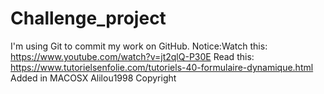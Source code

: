 # Challenge_project
I'm using Git to commit my work on GitHub.
Notice:Watch this: https://www.youtube.com/watch?v=jt2qlQ-P30E
Read this: https://www.tutorielsenfolie.com/tutoriels-40-formulaire-dynamique.html
Added in MACOSX
Alilou1998 Copyright
